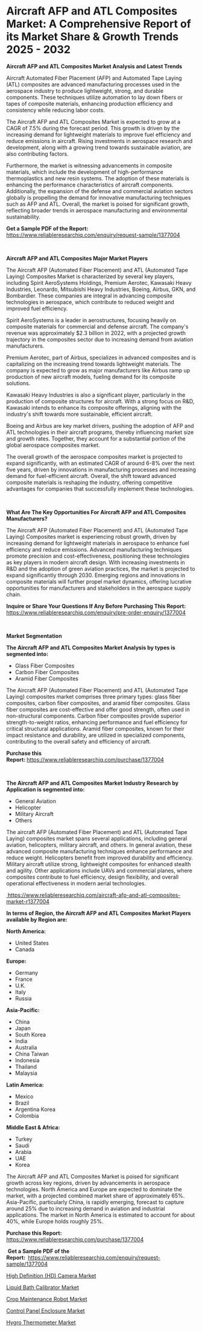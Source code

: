 <p><h1>Aircraft AFP and ATL Composites Market: A Comprehensive Report of its Market Share & Growth Trends 2025 - 2032</h1></p><p><strong>Aircraft AFP and ATL Composites Market Analysis and Latest Trends</strong></p>
<p><p>Aircraft Automated Fiber Placement (AFP) and Automated Tape Laying (ATL) composites are advanced manufacturing processes used in the aerospace industry to produce lightweight, strong, and durable components. These techniques utilize automation to lay down fibers or tapes of composite materials, enhancing production efficiency and consistency while reducing labor costs.</p><p>The Aircraft AFP and ATL Composites Market is expected to grow at a CAGR of 7.5% during the forecast period. This growth is driven by the increasing demand for lightweight materials to improve fuel efficiency and reduce emissions in aircraft. Rising investments in aerospace research and development, along with a growing trend towards sustainable aviation, are also contributing factors.</p><p>Furthermore, the market is witnessing advancements in composite materials, which include the development of high-performance thermoplastics and new resin systems. The adoption of these materials is enhancing the performance characteristics of aircraft components. Additionally, the expansion of the defense and commercial aviation sectors globally is propelling the demand for innovative manufacturing techniques such as AFP and ATL. Overall, the market is poised for significant growth, reflecting broader trends in aerospace manufacturing and environmental sustainability.</p></p>
<p><strong>Get a Sample PDF of the Report:&nbsp;</strong> <a href="https://www.reliableresearchiq.com/enquiry/request-sample/1377004?utm_campaign=1896&utm_medium=2&utm_source=Github&utm_content=ia&utm_term=28032025&utm_id=aircraft-afp-and-atl-composites">https://www.reliableresearchiq.com/enquiry/request-sample/1377004</a></p>
<p>&nbsp;</p>
<p><strong>Aircraft AFP and ATL Composites Major Market Players</strong></p>
<p><p>The Aircraft AFP (Automated Fiber Placement) and ATL (Automated Tape Laying) Composites Market is characterized by several key players, including Spirit AeroSystems Holdings, Premium Aerotec, Kawasaki Heavy Industries, Leonardo, Mitsubishi Heavy Industries, Boeing, Airbus, GKN, and Bombardier. These companies are integral in advancing composite technologies in aerospace, which contribute to reduced weight and improved fuel efficiency.</p><p>Spirit AeroSystems is a leader in aerostructures, focusing heavily on composite materials for commercial and defense aircraft. The company's revenue was approximately $2.3 billion in 2022, with a projected growth trajectory in the composites sector due to increasing demand from aviation manufacturers. </p><p>Premium Aerotec, part of Airbus, specializes in advanced composites and is capitalizing on the increasing trend towards lightweight materials. The company is expected to grow as major manufacturers like Airbus ramp up production of new aircraft models, fueling demand for its composite solutions.</p><p>Kawasaki Heavy Industries is also a significant player, particularly in the production of composite structures for aircraft. With a strong focus on R&D, Kawasaki intends to enhance its composite offerings, aligning with the industry's shift towards more sustainable, efficient aircraft.</p><p>Boeing and Airbus are key market drivers, pushing the adoption of AFP and ATL technologies in their aircraft programs, thereby influencing market size and growth rates. Together, they account for a substantial portion of the global aerospace composites market.</p><p>The overall growth of the aerospace composites market is projected to expand significantly, with an estimated CAGR of around 6-8% over the next five years, driven by innovations in manufacturing processes and increasing demand for fuel-efficient aircraft. Overall, the shift toward advanced composite materials is reshaping the industry, offering competitive advantages for companies that successfully implement these technologies.</p></p>
<p>&nbsp;</p>
<p><strong>What Are The Key Opportunities For Aircraft AFP and ATL Composites Manufacturers?</strong></p>
<p><p>The Aircraft AFP (Automated Fiber Placement) and ATL (Automated Tape Laying) Composites market is experiencing robust growth, driven by increasing demand for lightweight materials in aerospace to enhance fuel efficiency and reduce emissions. Advanced manufacturing techniques promote precision and cost-effectiveness, positioning these technologies as key players in modern aircraft design. With increasing investments in R&D and the adoption of green aviation practices, the market is projected to expand significantly through 2030. Emerging regions and innovations in composite materials will further propel market dynamics, offering lucrative opportunities for manufacturers and stakeholders in the aerospace supply chain.</p></p>
<p><strong>Inquire or Share Your Questions If Any Before Purchasing This Report:</strong> <a href="https://www.reliableresearchiq.com/enquiry/pre-order-enquiry/1377004?utm_campaign=1896&utm_medium=2&utm_source=Github&utm_content=ia&utm_term=28032025&utm_id=aircraft-afp-and-atl-composites">https://www.reliableresearchiq.com/enquiry/pre-order-enquiry/1377004</a></p>
<p>&nbsp;</p>
<p><strong>Market Segmentation</strong></p>
<p><strong>The Aircraft AFP and ATL Composites Market Analysis by types is segmented into:</strong></p>
<p><ul><li>Glass Fiber Composites</li><li>Carbon Fiber Composites</li><li>Aramid Fiber Composites</li></ul></p>
<p><p>The Aircraft AFP (Automated Fiber Placement) and ATL (Automated Tape Laying) composites market comprises three primary types: glass fiber composites, carbon fiber composites, and aramid fiber composites. Glass fiber composites are cost-effective and offer good strength, often used in non-structural components. Carbon fiber composites provide superior strength-to-weight ratios, enhancing performance and fuel efficiency for critical structural applications. Aramid fiber composites, known for their impact resistance and durability, are utilized in specialized components, contributing to the overall safety and efficiency of aircraft.</p></p>
<p><strong>Purchase this Report:&nbsp;</strong><a href="https://www.reliableresearchiq.com/purchase/1377004?utm_campaign=1896&utm_medium=2&utm_source=Github&utm_content=ia&utm_term=28032025&utm_id=aircraft-afp-and-atl-composites">https://www.reliableresearchiq.com/purchase/1377004</a></p>
<p>&nbsp;</p>
<p><strong>The Aircraft AFP and ATL Composites Market Industry Research by Application is segmented into:</strong></p>
<p><ul><li>General Aviation</li><li>Helicopter</li><li>Military Aircraft</li><li>Others</li></ul></p>
<p><p>The aircraft AFP (Automated Fiber Placement) and ATL (Automated Tape Laying) composites market spans several applications, including general aviation, helicopters, military aircraft, and others. In general aviation, these advanced composite manufacturing techniques enhance performance and reduce weight. Helicopters benefit from improved durability and efficiency. Military aircraft utilize strong, lightweight composites for enhanced stealth and agility. Other applications include UAVs and commercial planes, where composites contribute to fuel efficiency, design flexibility, and overall operational effectiveness in modern aerial technologies.</p></p>
<p><a href="https://www.reliableresearchiq.com/aircraft-afp-and-atl-composites-market-r1377004?utm_campaign=1896&utm_medium=2&utm_source=Github&utm_content=ia&utm_term=28032025&utm_id=aircraft-afp-and-atl-composites">&nbsp;https://www.reliableresearchiq.com/aircraft-afp-and-atl-composites-market-r1377004</a></p>
<p><strong>In terms of Region, the Aircraft AFP and ATL Composites Market Players available by Region are:</strong></p>
<p>
    <p> <strong> North America: </strong>
        <ul>
            <li>United States</li>
            <li>Canada</li>
        </ul>
        </p> 
    <p> <strong> Europe: </strong>
        <ul>
            <li>Germany</li>
            <li>France</li>
            <li>U.K.</li>
            <li>Italy</li>
            <li>Russia</li>
        </ul>
        </p> 
    <p> <strong> Asia-Pacific: </strong>
        <ul>
            <li>China</li>
            <li>Japan</li>
            <li>South Korea</li>
            <li>India</li>
            <li>Australia</li>
            <li>China Taiwan</li>
            <li>Indonesia</li>
            <li>Thailand</li>
            <li>Malaysia</li>
        </ul>
        </p> 
    <p> <strong> Latin America: </strong>
        <ul>
            <li>Mexico</li>
            <li>Brazil</li>
            <li>Argentina Korea</li>
            <li>Colombia</li>
        </ul>
        </p> 
    <p> <strong> Middle East & Africa: </strong>
        <ul>
            <li>Turkey</li>
            <li>Saudi</li>
            <li>Arabia</li>
            <li>UAE</li>
            <li>Korea</li>
        </ul>
    </p>
    </p>
<p><p>The Aircraft AFP and ATL Composites Market is poised for significant growth across key regions, driven by advancements in aerospace technologies. North America and Europe are expected to dominate the market, with a projected combined market share of approximately 65%. Asia-Pacific, particularly China, is rapidly emerging, forecast to capture around 25% due to increasing demand in aviation and industrial applications. The market in North America is estimated to account for about 40%, while Europe holds roughly 25%.</p></p>
<p><strong>Purchase this Report: </strong><a href="https://www.reliableresearchiq.com/purchase/1377004?utm_campaign=1896&utm_medium=2&utm_source=Github&utm_content=ia&utm_term=28032025&utm_id=aircraft-afp-and-atl-composites">https://www.reliableresearchiq.com/purchase/1377004</a></p>
<p>&nbsp;<strong>Get a Sample PDF of the Report:&nbsp;&nbsp;</strong><a href="https://www.reliableresearchiq.com/enquiry/request-sample/1377004?utm_campaign=1896&utm_medium=2&utm_source=Github&utm_content=ia&utm_term=28032025&utm_id=aircraft-afp-and-atl-composites">https://www.reliableresearchiq.com/enquiry/request-sample/1377004</a></p>
<p><strong></strong></p>
<p><p><a href="https://github.com/yosenadhler/Market-Research-Report-List-1/blob/main/high-definition-hd-camera-market.md?utm_campaign=1896&utm_medium=2&utm_source=Github&utm_content=ia&utm_term=28032025&utm_id=aircraft-afp-and-atl-composites">High Definition (HD) Camera Market</a></p><p><a href="https://www.linkedin.com/pulse/revenue-forecast-liquid-bath-calibrator-industry-64-cagr-9ihfe?utm_campaign=1896&utm_medium=2&utm_source=Github&utm_content=ia&utm_term=28032025&utm_id=aircraft-afp-and-atl-composites">Liquid Bath Calibrator Market</a></p><p><a href="https://github.com/achilekirwan/Market-Research-Report-List-1/blob/main/crop-maintenance-robot-market.md?utm_campaign=1896&utm_medium=2&utm_source=Github&utm_content=ia&utm_term=28032025&utm_id=aircraft-afp-and-atl-composites">Crop Maintenance Robot Market</a></p><p><a href="https://www.linkedin.com/pulse/control-panel-enclosure-market-size-growing-42-growth-1v24e?utm_campaign=1896&utm_medium=2&utm_source=Github&utm_content=ia&utm_term=28032025&utm_id=aircraft-afp-and-atl-composites">Control Panel Enclosure Market</a></p><p><a href="https://www.linkedin.com/pulse/hygro-thermometer-market-research-report-detail-laying-groundwork-gyyye?utm_campaign=1896&utm_medium=2&utm_source=Github&utm_content=ia&utm_term=28032025&utm_id=aircraft-afp-and-atl-composites">Hygro Thermometer Market</a></p></p>